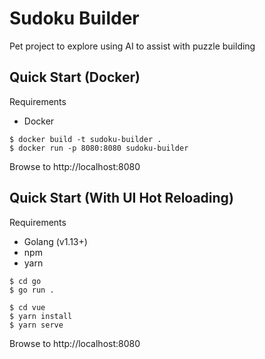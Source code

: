 # Sudoku Builder
Pet project to explore using AI to assist with puzzle building

## Quick Start (Docker)

Requirements
* Docker

```
$ docker build -t sudoku-builder .
$ docker run -p 8080:8080 sudoku-builder
```

Browse to http://localhost:8080

## Quick Start (With UI Hot Reloading)

Requirements
* Golang (v1.13+)
* npm
* yarn

```
$ cd go
$ go run .
```

```
$ cd vue
$ yarn install
$ yarn serve
```

Browse to http://localhost:8080
